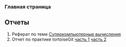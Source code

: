 ### Главная страница
## Отчеты
1. Реферат по теме [Суперкомпьютерные вычисления](https://github.com/UlYANA1793/My_report.github.io/raw/main/%C2%AB%D0%A1%D1%83%D0%BF%D0%B5%D1%80%D0%BA%D0%BE%D0%BC%D0%BF%D1%8C%D1%8E%D1%82%D0%B5%D1%80%D0%BD%D1%8B%D0%B5%20%D0%B2%D1%8B%D1%87%D0%B8%D1%81%D0%BB%D0%B5%D0%BD%D0%B8%D1%8F%C2%BB.docx)
2. Отчет по практике tortoiseGit [часть 1](https://github.com/UlYANA1793/My_report.github.io/raw/main/%D0%9F%D1%80%D0%B0%D0%BA%D1%82%D0%B8%D1%87%D0%B5%D1%81%D0%BA%D0%B0%D1%8F%20IT.rar) [часть 2](https://github.com/UlYANA1793/My_report.github.io/raw/main/%D0%9F%D1%80%D0%B0%D0%BA%D1%82%D0%B8%D1%87%D0%B5%D1%81%D0%BA%D0%B0%D1%8F%20IT%202%20%D1%87%D0%B0%D1%81%D1%82%D1%8C.rar)
